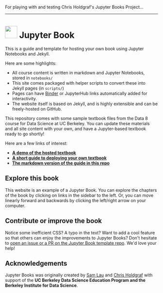 For playing with and testing Chris Holdgraf's Jupyter Books Project...

----

# <img src="content/images/logo/logo.png" width=40 /> Jupyter Book


This is a guide and template for hosting your own book using
Jupyter Notebooks and Jekyll.

Here are some highlights:

* All course content is written in markdown and Jupyter Notebooks, stored in `notebooks/`
* This site comes packaged with helper scripts to convert these into Jekyll pages (in `scripts/`)
* Pages can have [Binder](https://mybinder.org) or JupyterHub links automatically added for interactivity.
* The website itself is based on Jekyll, and is highly extensible and can be freely-hosted on GitHub.

This repository comes with some sample textbook files from the Data 8 course
for Data Science at UC Berkeley. You can update these materials and all site
content with your own, and have a Jupyter-based textbook ready to go shortly!

Here are a few links of interest:

* **[A demo of the hosted textbook](http://predictablynoisy.com/jupyter-book/ )**
* **[A short guide to deploying your own textbook](https://predictablynoisy.com/jupyter-book/guide/01_overview)**
* **[The markdown version of the guide in this repo](content/guide/)**

## Explore this book

This website is an example of a Jupyter Book. You can explore the chapters of the book
by clicking on links in the sidebar to the left. Or, you can move linearly forward and
backwards by clicking the left/right arrow on your computer.

## Contribute or improve the book

Notice some inefficient CSS? A typo in the text? Want to add a cool feature so that others
can enjoy the improvements to Jupyter Books? Don't hesitate to [open an issue or a PR on the
Jupyter Book template repo](https://github.com/choldgraf/jupyter-book). We'd love your
help!

## Acknowledgements

Jupyter Books was originally created by [Sam Lau][sam] and [Chris Holdgraf][chris]
with support of the **UC Berkeley Data Science Education Program and the Berkeley
Institute for Data Science**.

[sam]: http://www.samlau.me/
[chris]: https://predictablynoisy.com
